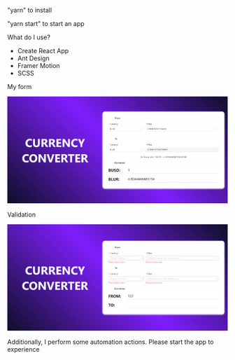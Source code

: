 "yarn" to install

"yarn start" to start an app

What do I use?
  - Create React App
  - Ant Design
  - Framer Motion
  - SCSS

My form

![alt text](image.png)

Validation

![alt text](image-1.png)

Additionally, I perform some automation actions. Please start the app to experience
